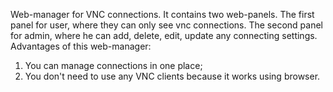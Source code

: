 Web-manager for VNC connections.
It contains two web-panels. The first panel for user, where they can only see vnc connections. The second panel for admin, where he can add, delete, edit, update any connecting settings.
Advantages of this web-manager:
 1) You can manage connections in one place;
 2) You don't need to use any VNC clients because it works using browser.
